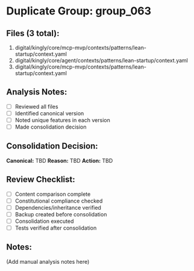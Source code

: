 # Duplicate Group: group_063

## Files (3 total):
1. digital/kingly/core/mcp-mvp/contexts/patterns/lean-startup/context.yaml
2. digital/kingly/core/agent/contexts/patterns/lean-startup/context.yaml
3. digital/kingly/core/mcp-mvp/contexts/patterns/lean-startup/context.yaml

## Analysis Notes:
- [ ] Reviewed all files
- [ ] Identified canonical version
- [ ] Noted unique features in each version
- [ ] Made consolidation decision

## Consolidation Decision:
**Canonical:** TBD
**Reason:** TBD
**Action:** TBD

## Review Checklist:
- [ ] Content comparison complete
- [ ] Constitutional compliance checked
- [ ] Dependencies/inheritance verified
- [ ] Backup created before consolidation
- [ ] Consolidation executed
- [ ] Tests verified after consolidation

## Notes:
(Add manual analysis notes here)
